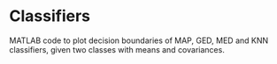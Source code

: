 # Classifiers
MATLAB code to plot decision boundaries of MAP, GED, MED and KNN classifiers, given two classes with means and covariances.
